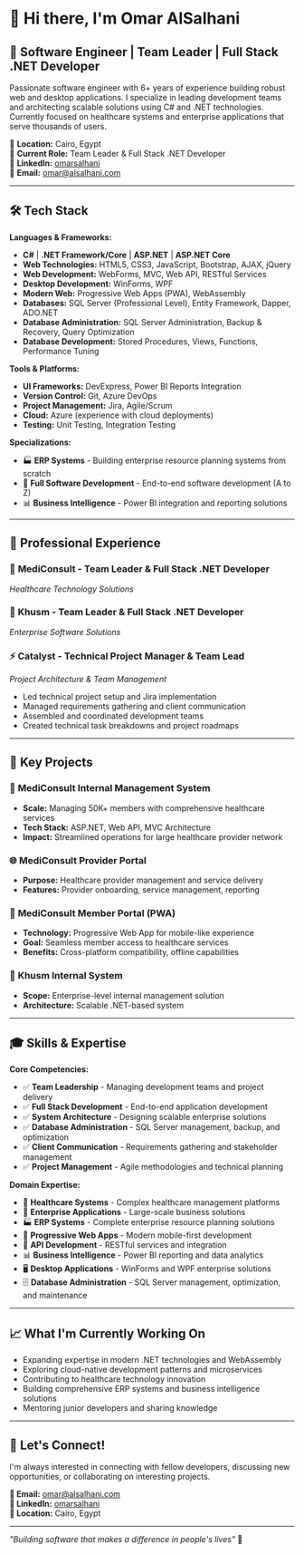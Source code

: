 # 👋 Hi there, I'm Omar AlSalhani

## 🚀 Software Engineer | Team Leader | Full Stack .NET Developer

Passionate software engineer with 6+ years of experience building robust web and desktop applications. I specialize in leading development teams and architecting scalable solutions using C# and .NET technologies. Currently focused on healthcare systems and enterprise applications that serve thousands of users.

📍 **Location:** Cairo, Egypt  
💼 **Current Role:** Team Leader & Full Stack .NET Developer  
🔗 **LinkedIn:** [omarsalhani](https://www.linkedin.com/in/omarsalhani/)  
📧 **Email:** omar@alsalhani.com

---

## 🛠️ Tech Stack

**Languages & Frameworks:**
- **C#** | **.NET Framework/Core** | **ASP.NET** | **ASP.NET Core**
- **Web Technologies:** HTML5, CSS3, JavaScript, Bootstrap, AJAX, jQuery
- **Web Development:** WebForms, MVC, Web API, RESTful Services
- **Desktop Development:** WinForms, WPF
- **Modern Web:** Progressive Web Apps (PWA), WebAssembly
- **Databases:** SQL Server (Professional Level), Entity Framework, Dapper, ADO.NET
- **Database Administration:** SQL Server Administration, Backup & Recovery, Query Optimization
- **Database Development:** Stored Procedures, Views, Functions, Performance Tuning

**Tools & Platforms:**
- **UI Frameworks:** DevExpress, Power BI Reports Integration
- **Version Control:** Git, Azure DevOps
- **Project Management:** Jira, Agile/Scrum
- **Cloud:** Azure (experience with cloud deployments)
- **Testing:** Unit Testing, Integration Testing

**Specializations:**
- 🏭 **ERP Systems** - Building enterprise resource planning systems from scratch
- 🔧 **Full Software Development** - End-to-end software development (A to Z)
- 📊 **Business Intelligence** - Power BI integration and reporting solutions

---

## 💼 Professional Experience

### 🏥 **MediConsult** - Team Leader & Full Stack .NET Developer
*Healthcare Technology Solutions*

### 🏢 **Khusm** - Team Leader & Full Stack .NET Developer
*Enterprise Software Solutions*

### ⚡ **Catalyst** - Technical Project Manager & Team Lead
*Project Architecture & Team Management*
- Led technical project setup and Jira implementation
- Managed requirements gathering and client communication
- Assembled and coordinated development teams
- Created technical task breakdowns and project roadmaps

---

## 🎯 Key Projects

### 🏥 **MediConsult Internal Management System**
- **Scale:** Managing 50K+ members with comprehensive healthcare services
- **Tech Stack:** ASP.NET, Web API, MVC Architecture
- **Impact:** Streamlined operations for large healthcare provider network

### 🌐 **MediConsult Provider Portal**
- **Purpose:** Healthcare provider management and service delivery
- **Features:** Provider onboarding, service management, reporting

### 📱 **MediConsult Member Portal (PWA)**
- **Technology:** Progressive Web App for mobile-like experience
- **Goal:** Seamless member access to healthcare services
- **Benefits:** Cross-platform compatibility, offline capabilities

### 🏢 **Khusm Internal System**
- **Scope:** Enterprise-level internal management solution
- **Architecture:** Scalable .NET-based system

---

## 🎓 Skills & Expertise

**Core Competencies:**
- ✅ **Team Leadership** - Managing development teams and project delivery
- ✅ **Full Stack Development** - End-to-end application development
- ✅ **System Architecture** - Designing scalable enterprise solutions
- ✅ **Database Administration** - SQL Server management, backup, and optimization
- ✅ **Client Communication** - Requirements gathering and stakeholder management
- ✅ **Project Management** - Agile methodologies and technical planning

**Domain Expertise:**
- 🏥 **Healthcare Systems** - Complex healthcare management platforms
- 🏢 **Enterprise Applications** - Large-scale business solutions
- 🏭 **ERP Systems** - Complete enterprise resource planning solutions
- 📱 **Progressive Web Apps** - Modern mobile-first development
- 🔧 **API Development** - RESTful services and integration
- 📊 **Business Intelligence** - Power BI reporting and data analytics
- 🖥️ **Desktop Applications** - WinForms and WPF enterprise solutions
- 🗄️ **Database Administration** - SQL Server management, optimization, and maintenance

---

## 📈 What I'm Currently Working On

- Expanding expertise in modern .NET technologies and WebAssembly
- Exploring cloud-native development patterns and microservices
- Contributing to healthcare technology innovation
- Building comprehensive ERP systems and business intelligence solutions
- Mentoring junior developers and sharing knowledge

---

## 🤝 Let's Connect!

I'm always interested in connecting with fellow developers, discussing new opportunities, or collaborating on interesting projects.

**📧 Email:** omar@alsalhani.com  
**💼 LinkedIn:** [omarsalhani](https://www.linkedin.com/in/omarsalhani/)  
**📍 Location:** Cairo, Egypt

---

*"Building software that makes a difference in people's lives"* 🚀

